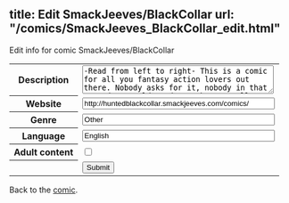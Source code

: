 title: Edit SmackJeeves/BlackCollar
url: "/comics/SmackJeeves_BlackCollar_edit.html"
---
Edit info for comic SmackJeeves/BlackCollar

<form name="comic" action="http://gaepostmail.appspot.com/comic/" method="post">
<table class="comicinfo">
<tr>
<th>Description</th><td><textarea name="description" cols="40" rows="3">-Read from left to right- This is a comic for all you fantasy action lovers out there. Nobody asks for it, nobody in that messed up world. And yet they are all part of it... the game. Hunted, What does the word really mean? How can someone just be thrown into a place like this? And yet there are so many just like him. Unaware of what's really going on? There's a good amount of violence and blood in this. So be aware before reading. (There are no sexual themes) _NOTE_ The comic was started a while ago, so You will see a huge improvement in both the art spelling, and story by around chapter 2.</textarea></td>
</tr>
<tr>
<th>Website</th><td><input type="text" name="url" value="http://huntedblackcollar.smackjeeves.com/comics/" size="40"/></td>
</tr>
<tr>
<th>Genre</th><td><input type="text" name="genre" value="Other" size="40"/></td>
</tr>
<tr>
<th>Language</th><td><input type="text" name="language" value="English" size="40"/></td>
</tr>
<tr>
<th>Adult content</th><td><input type="checkbox" name="adult" value="adult" /></td>
</tr>
<tr>
<th></th><td>
<input type="hidden" name="comic" value="SmackJeeves_BlackCollar" />
<input type="submit" name="submit" value="Submit" />
</td>
</tr>
</table>
</form>

Back to the [comic](SmackJeeves_BlackCollar.html).

